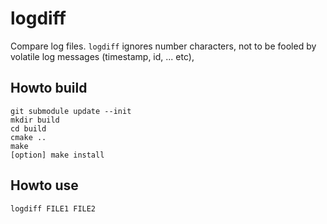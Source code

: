 # logdiff
Compare log files.
`logdiff` ignores number characters, not to be fooled by volatile log messages (timestamp, id, ... etc), 

## Howto build

```shell-session
git submodule update --init
mkdir build
cd build
cmake ..
make
[option] make install
```

## Howto use


```shell-session
logdiff FILE1 FILE2
```
